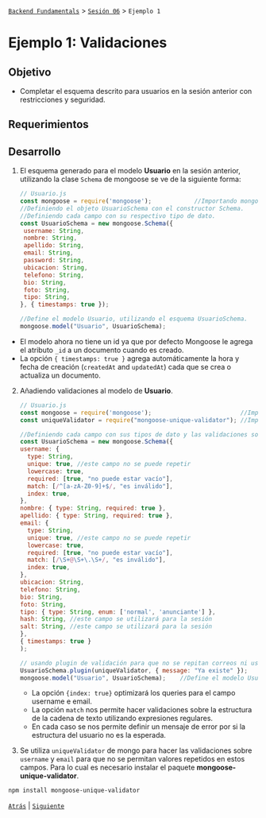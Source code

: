 [`Backend Fundamentals`](../../README.md) > [`Sesión 06`](../README.md) > `Ejemplo 1`

# Ejemplo 1: Validaciones

## Objetivo

- Completar el esquema descrito para usuarios en la sesión anterior con restricciones y seguridad.

## Requerimientos

## Desarrollo

1. El esquema generado para el modelo <b>Usuario</b> en la sesión anterior, utilizando la clase `Schema` de mongoose se ve de la siguiente forma:

    ```jsx
   // Usuario.js
   const mongoose = require('mongoose');            //Importando mongoose.
    //Definiendo el objeto UsuarioSchema con el constructor Schema.
    //Definiendo cada campo con su respectivo tipo de dato.
   const UsuarioSchema = new mongoose.Schema({      
     username: String,                              
     nombre: String,
     apellido: String, 
     email: String,
     password: String,
     ubicacion: String,
     telefono: String,
     bio: String,
     foto: String,
     tipo: String,
   }, { timestamps: true });  

   //Define el modelo Usuario, utilizando el esquema UsuarioSchema.
   mongoose.model("Usuario", UsuarioSchema);        
    ```    
- El modelo ahora no tiene un id ya que por defecto Mongoose le agrega el atributo `_id` a un documento cuando es creado.
- La opción `{ timestamps: true }` agrega automáticamente la hora y fecha de creación (`createdAt` and `updatedAt`) cada que se crea o actualiza un documento.
    
2. Añadiendo validaciones al modelo de <b>Usuario</b>. 

    ```jsx
    // Usuario.js
   const mongoose = require('mongoose');                         //Importando mongoose.
   const uniqueValidator = require("mongoose-unique-validator"); //Importando módulo mongoose-unique-validator, pendiente de instalar.

   //Definiendo cada campo con sus tipos de dato y las validaciones sobre este.
   const UsuarioSchema = new mongoose.Schema({                   
    username: {                                                  
      type: String,
      unique: true, //este campo no se puede repetir
      lowercase: true,
      required: [true, "no puede estar vacío"],
      match: [/^[a-zA-Z0-9]+$/, "es inválido"],
      index: true,
    },                                           
    nombre: { type: String, required: true },
    apellido: { type: String, required: true },
    email: {
      type: String,
      unique: true, //este campo no se puede repetir
      lowercase: true,
      required: [true, "no puede estar vacío"],
      match: [/\S+@\S+\.\S+/, "es inválido"],
      index: true,
    },
    ubicacion: String,
    telefono: String,
    bio: String,
    foto: String,
    tipo: { type: String, enum: ['normal', 'anunciante'] },
    hash: String, //este campo se utilizará para la sesión
    salt: String, //este campo se utilizará para la sesión
    },
    { timestamps: true }
    );

    // usando plugin de validación para que no se repitan correos ni usernames
    UsuarioSchema.plugin(uniqueValidator, { message: "Ya existe" }); 
    mongoose.model("Usuario", UsuarioSchema);    //Define el modelo Usuario, utilizando el esquema UsuarioSchema.
    ```

    - La opción `{index: true}` optimizará los queries para el campo username e email.
    - La opción `match` nos permite hacer validaciones sobre la estructura de la cadena de texto utilizando expresiones regulares.
    - En cada caso se nos permite definir un mensaje de error por si la estructura del usuario no es la esperada.

3. Se utiliza `uniqueValidator` de mongo para hacer las validaciones sobre `username` y `email` para que no se permitan valores repetidos en estos campos. Para lo cual es necesario instalar el paquete <b>mongoose-unique-validator</b>.

```bash
npm install mongoose-unique-validator
```

[`Atrás`](../README.md) | [`Siguiente`](../Ejemplo-02)
